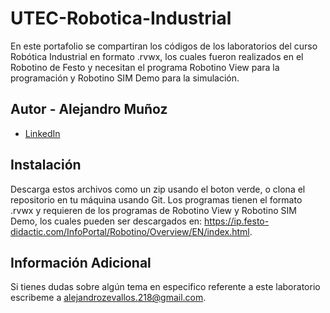 # UTEC-Robotica-Industrial

En este portafolio se compartiran los códigos de los laboratorios del curso Robótica Industrial en formato .rvwx, los cuales fueron realizados en el Robotino de Festo y necesitan el programa Robotino View para la programación y Robotino SIM Demo para la simulación.

## Autor - **Alejandro Muñoz**

* [LinkedIn](https://www.linkedin.com/in/alejandromz2/)

## Instalación
Descarga estos archivos como un zip usando el boton verde, o clona el repositorio en tu máquina usando Git. 
Los programas tienen el formato .rvwx y requieren de los programas de Robotino View y Robotino SIM Demo, los cuales pueden ser descargados en: https://ip.festo-didactic.com/InfoPortal/Robotino/Overview/EN/index.html. 

## Información Adicional
Si tienes dudas sobre algún tema en especifico referente a este laboratorio escribeme a alejandrozevallos.218@gmail.com. 
